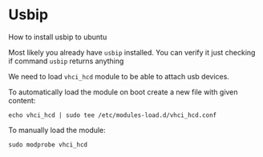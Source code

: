 # Usbip

How to install usbip to ubuntu

Most likely you already have `usbip` installed. You can verify it just checking if command `usbip` returns anything

We need to load `vhci_hcd` module to be able to attach usb devices.

To automatically load the module on boot create a new file with given content:

`echo vhci_hcd | sudo tee /etc/modules-load.d/vhci_hcd.conf`

To manually load the module:

`sudo modprobe vhci_hcd`
